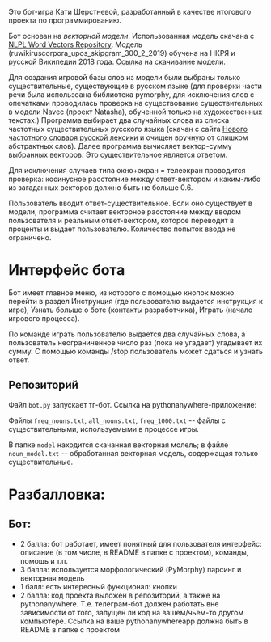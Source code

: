 Это бот-игра Кати Шерстневой, разработанный в качестве итогового проекта по программированию. 

Бот основан на *векторной модели*. Использованная модель скачана с [NLPL Word Vectors Repository](http://vectors.nlpl.eu/repository/). Модель (ruwikiruscorpora_upos_skipgram_300_2_2019) обучена на НКРЯ и русской Википедии 2018 года. 
[Ссылка](http://vectors.nlpl.eu/repository/20/182.zip) на скачивание модели.

Для создания игровой базы слов из модели были выбраны только существительные, существующие в русском языке (для проверки части речи была использоана библиотека pymorphy, для исключения слов с опечатками проводилась проверка на существование существительных в модели Navec (проект Natasha), обученной только на художественных текстах.)
Программа выбирает два случайных слова из списка частотных существительных русского языка (скачан с сайта [Нового частотного словаря русской лексики](http://dict.ruslang.ru/freq.php?act=show&dic=freq_s&title=%D7%E0%F1%F2%EE%F2%ED%FB%E9%20%F1%EF%E8%F1%EE%EA%20%E8%EC%E5%ED%20%F1%F3%F9%E5%F1%F2%E2%E8%F2%E5%EB%FC%ED%FB%F5) и очищен вручную от слишком абстрактных слов). Далее программа вычисляет вектор-сумму выбранных векторов. Это существительное является ответом.

Для исключения случаев типа окно+экран = телеэкран проводится проверка: косинусное расстояние между ответ-вектором и каким-либо из загаданных векторов должно быть не больше 0.6.

Пользователь вводит ответ-существительное. Если оно существует в модели, программа считает векторное расстояние между вводом пользователя и реальным ответ-вектором, которое переводит в проценты и выдает пользователю. Количество попыток ввода не ограничено. 

# Интерфейс бота
Бот имеет главное меню, из которого с помощью кнопок можно перейти в раздел Инструкция (где пользователю выдается инструкция к игре), Узнать больше о боте (контакты разработчика), Играть (начало игрового процесса). 

По команде играть пользователю выдается два случайных слова, а пользователь неограниченное число раз (пока не угадает) угадывает их сумму. С помощью команды /stop пользователь может сдаться и узнать ответ.

## Репозиторий
Файл `bot.py` запускает тг-бот. Ссылка на pythonanywhere-приложение:

Файлы `freq_nouns.txt`, `all_nouns.txt`, `freq_1000.txt` -- файлы с существительными, используемыми в процессе игры.

В папке `model` находится скачанная векторная молель; в файле `noun_model.txt` -- обработанная векторная модель, содержащая только существительные.

# Разбалловка:
## Бот:
- 2 балла: бот работает, имеет понятный для пользователя интерфейс: описание (в том числе, в README в папке с проектом), команды, помощь и т.п.
- 3 балла: используется морфологический (PyMorphy) парсинг и векторная модель
- 1 балл: есть интересный функционал: кнопки
- 2 балла: код проекта выложен в репозиторий, а также на pythonanywhere. Т.е. телеграм-бот должен работать вне зависимости от того, запущен ли код на вашем/чьем-то другом компьютере. Ссылка на ваше pythonanywhereapp должна быть в README в папке с проектом
